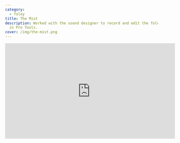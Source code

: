 ```yaml
---
category:
  - foley
title: The Mist
description: Worked with the sound designer to record and edit the foley tracks
  in Pro Tools.
cover: /img/the-mist.png
---
```

<iframe width="560" height="315" src="https://www.youtube.com/embed/PnOtzlsjlkE?controls=0" title="YouTube video player" frameborder="0" allow="accelerometer; autoplay; clipboard-write; encrypted-media; gyroscope; picture-in-picture" allowfullscreen></iframe>